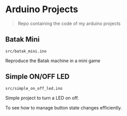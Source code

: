 # Arduino Projects

> Repo containing the code of my arduino projects

## Batak Mini

```
src/batak_mini.ino
```

Reproduce the Batak machine in a mini game

## Simple ON/OFF LED

```
src/simple_on_off_led.ino
```

Simple project to turn a LED on off.

To see how to manage button state changes efficiently.
